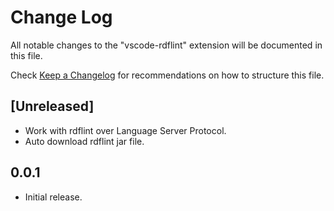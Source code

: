 # Change Log

All notable changes to the "vscode-rdflint" extension will be documented in this file.

Check [Keep a Changelog](http://keepachangelog.com/) for recommendations on how to structure this file.

## [Unreleased]

- Work with rdflint over Language Server Protocol.
- Auto download rdflint jar file.

## 0.0.1

- Initial release.
